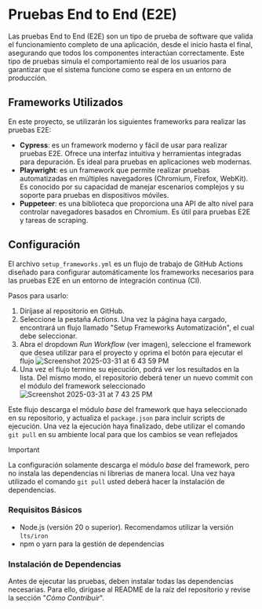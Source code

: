 # Pruebas End to End (E2E)

Las pruebas End to End (E2E) son un tipo de prueba de software que valida el funcionamiento completo de una aplicación, desde el inicio hasta el final, asegurando que todos los componentes interactúan correctamente. Este tipo de pruebas simula el comportamiento real de los usuarios para garantizar que el sistema funcione como se espera en un entorno de producción.


## Frameworks Utilizados

En este proyecto, se utilizarán los siguientes frameworks para realizar las pruebas E2E:

- **Cypress**: es un framework moderno y fácil de usar para realizar pruebas E2E. Ofrece una interfaz intuitiva y herramientas integradas para depuración. Es ideal para pruebas en aplicaciones web modernas.
- **Playwright**: es un framework que permite realizar pruebas automatizadas en múltiples navegadores (Chromium, Firefox, WebKit). Es conocido por su capacidad de manejar escenarios complejos y su soporte para pruebas en dispositivos móviles.
- **Puppeteer**: es una biblioteca que proporciona una API de alto nivel para controlar navegadores basados en Chromium. Es útil para pruebas E2E y tareas de scraping.


## Configuración

El archivo `setup_frameworks.yml` es un flujo de trabajo de GitHub Actions diseñado para configurar automáticamente los frameworks necesarios para las pruebas E2E en un entorno de integración continua (CI).

Pasos para usarlo:

1. Diríjase al repositorio en GitHub.
2. Seleccione la pestaña _Actions_. Una vez la página haya cargado, encontrará un flujo llamado "Setup Frameworks Automatización", el cual debe seleccionar.
3. Abra el dropdown _Run Workflow_ (ver imagen), seleccione el framework que desea utilizar para el proyecto y oprima el botón para ejecutar el flujo
![Screenshot 2025-03-31 at 6 43 59 PM](https://github.com/user-attachments/assets/0a50a966-1b96-4ff3-94d8-89bb0a6992b2)
4. Una vez el flujo termine su ejecución, podrá ver los resultados en la lista. Del mismo modo, el repositorio deberá tener un nuevo commit con el módulo del framework seleccionado
![Screenshot 2025-03-31 at 7 43 25 PM](https://github.com/user-attachments/assets/a34a06c2-1fa0-43e1-847d-fbd86157eafb)

Este flujo descarga el módulo _base_ del framework que haya seleccionado en su repositorio, y actualiza el `package.json` para incluir scripts de ejecución. Una vez la ejecución haya finalizado, debe utilizar el comando `git pull` en su ambiente local para que los cambios se vean reflejados

> [!IMPORTANT]
> La configuración solamente descarga el módulo _base_ del framework, pero no instala las dependencias ni librerias de manera local. Una vez haya utilizado el comando `git pull` usted deberá hacer la instalación de dependencias.


### Requisitos Básicos

- Node.js (versión 20 o superior). Recomendamos utilizar la versión `lts/iron`
- npm o yarn para la gestión de dependencias

### Instalación de Dependencias

Antes de ejecutar las pruebas, deben instalar todas las dependencias necesarias. Para ello, dirígase al README de la raíz del repositorio y revise la sección "_Cómo Contribuir_".
